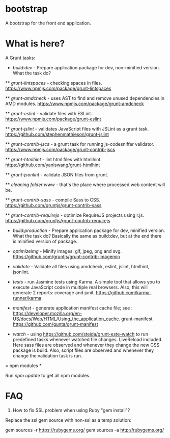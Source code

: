 # bootstrap

A bootstrap for the front end application.

# What is here?

A Grunt tasks:

* *build:dev* - Prepare application package for dev, non-minified
version. What the task do?

** *grunt-lintspaces* - checking spaces in files.
https://www.npmjs.com/package/grunt-lintspaces

** *grunt-amdcheck* - uses AST to find and remove unused dependencies in
AMD modules. https://www.npmjs.com/package/grunt-amdcheck

** *grunt-eslint* - validate files with ESLint.
https://www.npmjs.com/package/grunt-eslint

** *grunt-jslint* - validates JavaScript files with JSLint as a grunt task.
https://github.com/stephenmathieson/grunt-jslint

** *grunt-contrib-jscs* - a grunt task for running js-codesniffer validator.
https://www.npmjs.com/package/grunt-contrib-jscs

** *grunt-htmlhint* - lint html files with htmlhint.
https://github.com/yaniswang/grunt-htmlhint

** *grunt-jsonlint* - validate JSON files from grunt.

** *cleaning folder www* - that's the place where processed web content
will be.

** *grunt-contrib-sass* - compile Sass to CSS.
https://github.com/gruntjs/grunt-contrib-sass

** *grunt-contrib-requirejs* - optimize RequireJS projects using r.js.
https://github.com/gruntjs/grunt-contrib-requirejs

* *build:production* - Prepare application package for dev, minified
version. What the task do? Basically the same as build:dev, but at the
end there is minified version of package.

* *optimizeimg* - Minify images: gif, jpeg, png and svg.
https://github.com/gruntjs/grunt-contrib-imagemin

* *validate* - Validate all files using amdcheck, eslint, jslint,
htmlhint, jsonlint.

* *tests* - run Jasmine tests using Karma. A simple tool that allows you
to execute JavaScript code in multiple real browsers. Also, this will
generate 2 reports: coverage and junit.
https://github.com/karma-runner/karma

* *manifest* - generate application manifest cache file; see :
https://developer.mozilla.org/en-US/docs/Web/HTML/Using_the_application_cache.
grunt-manifest https://github.com/gunta/grunt-manifest

* *watch* - using https://github.com/steida/grunt-este-watch to run
predefined tasks whenever watched file changes. LiveReload included.
Here sass files are observed and whenever they change the new CSS
package is build. Also, script files are observed and whenever they
change the validation task is run.

= npm modules *

Run *npm update* to get all npm modules.

# FAQ

1. How to fix SSL problem when using Ruby "gem install"?

Replace the ssl gem source with non-ssl as a temp solution:

gem sources -r https://rubygems.org/
gem sources -a http://rubygems.org/
